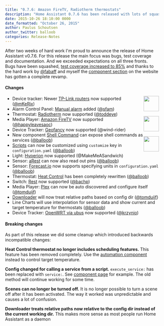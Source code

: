 ```yaml
---
title: "0.7.6: Amazon FireTV, Radiotherm thermostats"
description: "Home Assistant 0.7.6 has been released with lots of squashed bugs and support for Amazon FireTV and Radiotherm thermostats."
date: 2015-10-26 18:10:00 0000
date_formatted: "October 26, 2015"
author: Paulus Schoutsen
author_twitter: balloob
categories: Release-Notes
---
```


After two weeks of hard work I'm proud to announce the release of Home Assistant v0.7.6. For this release the main focus was bugs, test coverage and documentation. And we exceeded expectations on all three fronts. Bugs have been squashed, [test coverage increased to 85%](https://coveralls.io/builds/3946399) and thanks to the hard work by [@fabaff](https://github.com/fabaff) and myself the [component section](/components/) on the website has gotten a complete revamp.

#### Changes

<img src='/images/supported_brands/radiotherm.png' style='border:none; box-shadow: none; float: right; margin-bottom: 16px;' height='50' /><img src='/images/supported_brands/firetv.png' style='border:none; box-shadow: none; float: right; margin-bottom: 16px; clear: right;' height='50' /><img src='/images/supported_brands/locative.png' style='border:none; box-shadow: none; float: right; margin-bottom: 16px; clear: right;' height='50' />

 - Device tracker: Newer [TP-Link routers](/components/tplink/) now supported ([@mKeRix](https://github.com/mKeRix))
 - Alarm Control Panel: [Manual alarm](/components/manual/) added ([@sfam](https://github.com/sfam))
 - Thermostat: [Radiotherm](/components/radiotherm/) now supported ([@toddeye](https://github.com/toddeye))
 - Media Player: [Amazon FireTV](/components/androidtv/) now supported ([@happyleavesaoc](https://github.com/happyleavesaoc))
 - Device Tracker: [Geofancy](/components/locative/) now supported (@wind-rider)
 - New component [Shell Command](/components/shell_command/) can expose shell commands as services ([@balloob](https://github.com/balloob))
 - [Scripts](/components/script/) can now be customized using `customize` key in `configuration.yaml` ([@balloob](https://github.com/balloob))
 - Light: [Hyperion](/components/hyperion/) now supported (@MakeMeASandwich)
 - Sensor: [aRest](/components/arest/) can now also read out pins ([@balloob](https://github.com/balloob))
 - Sensor: [Forecast.io](/components/darksky/) now supports specifying units in `configuration.yaml` ([@balloob](https://github.com/balloob))
 - Thermostat: [Heat Control](/components/thermostat.heat_control/) has been completely rewritten ([@balloob](https://github.com/balloob))
 - Switch: [Rest](/components/switch.rest/) now supported ([@bachp](https://github.com/bachp))
 - Media Player: [Plex](/components/plex/) can now be auto discovered and configure itself ([@tomduijf](https://github.com/tomduijf))
 - [Downloader](/components/downloader/) will now treat relative paths based on config dir ([@tomduijf](https://github.com/tomduijf))
 - Line Charts will use interpolation for sensor data and show current and target temperature for thermostats ([@balloob](https://github.com/balloob))
 - Device Tracker: [OpenWRT via ubus](/components/ubus/) now supported ([@krzynio](https://github.com/krzynio))

<!--more-->

#### Breaking changes

As part of this release we did some cleanup which introduced backwards incompatible changes:

**Heat Control thermostat no longer includes scheduling features.**
This feature has been removed completely. Use the [automation component](/getting-started/automation/) instead to control target temperature.

**Config changed for calling a service from a script.**
`execute_service:` has been replaced with `service:`. See [component page](/components/script/) for example. The old method will continue working for some time.

**Scenes can no longer be turned off.**
It is no longer possible to turn a scene off after it has been activated. The way it worked was unpredictable and causes a lot of confusion.

**Downloader treats relative paths now relative to the config dir instead of the current working dir.**
This makes more sense as most people run Home Assistant as a daemon
